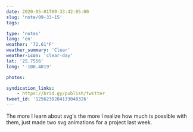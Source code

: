```yaml
---
date: 2020-05-01T09:33:42-05:00
slug: 'note/09-33-15'
tags:

type: 'notes'
lang: 'en'
weather: '72.61°F'
weather_summary: 'Clear'
weather-icon: 'clear-day'
lat: '25.7556'
long: '-100.4019'

photos:

syndication_links:
    - https://brid.gy/publish/twitter
tweet_id: '1256230284133048326'
---
```

The more I learn about svg's the more I realize how much is possible with them, just made two svg animations for a project last week. 